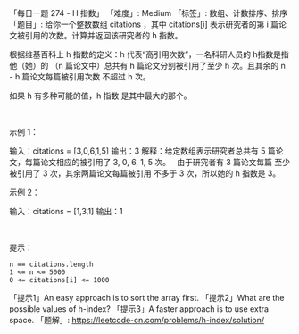 「每日一题 274 - H 指数」
「难度」: Medium
「标签」: 数组、计数排序、排序
「题目」: 给你一个整数数组 citations ，其中 citations[i] 表示研究者的第 i 篇论文被引用的次数。计算并返回该研究者的 h 指数。

根据维基百科上 h 指数的定义：h 代表“高引用次数”，一名科研人员的 h指数是指他（她）的 （n 篇论文中）总共有 h 篇论文分别被引用了至少 h 次。且其余的 n - h 篇论文每篇被引用次数 不超过 h 次。

如果 h 有多种可能的值，h 指数 是其中最大的那个。

 

示例 1：

输入：citations = [3,0,6,1,5]
输出：3 
解释：给定数组表示研究者总共有 5 篇论文，每篇论文相应的被引用了 3, 0, 6, 1, 5 次。
     由于研究者有 3 篇论文每篇 至少 被引用了 3 次，其余两篇论文每篇被引用 不多于 3 次，所以她的 h 指数是 3。

示例 2：

输入：citations = [1,3,1]
输出：1


 

提示：


	n == citations.length
	1 <= n <= 5000
	0 <= citations[i] <= 1000


「提示1」An easy approach is to sort the array first.
「提示2」What are the possible values of h-index?
「提示3」A faster approach is to use extra space.
「题解」: https://leetcode-cn.com/problems/h-index/solution/